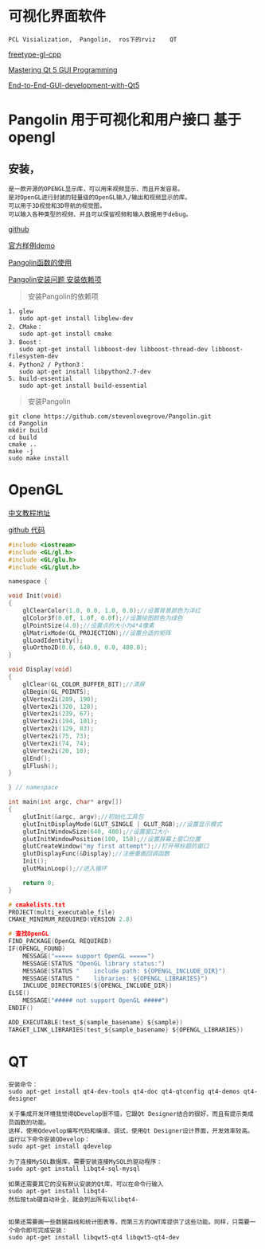 # 可视化界面软件
    PCL Visialization,  Pangolin,  ros下的rviz    QT
    
[freetype-gl-cpp](https://github.com/Ewenwan/freetype-gl-cpp)
       
[Mastering Qt 5 GUI Programming](https://github.com/PacktPublishing/Mastering-Qt-5-GUI-Programming)

[End-to-End-GUI-development-with-Qt5](https://github.com/PacktPublishing/End-to-End-GUI-development-with-Qt5)
    
#  Pangolin 用于可视化和用户接口 基于opengl

## 安装，
	是一款开源的OPENGL显示库，可以用来视频显示、而且开发容易。
	是对OpenGL进行封装的轻量级的OpenGL输入/输出和视频显示的库。
	可以用于3D视觉和3D导航的视觉图，
	可以输入各种类型的视频、并且可以保留视频和输入数据用于debug。

[github](https://github.com/Ewenwan/Pangolin)

[官方样例demo](https://github.com/stevenlovegrove/Pangolin/tree/master/examples)

[Pangolin函数的使用](http://docs.ros.org/fuerte/api/pangolin_wrapper/html/namespacepangolin.html)


[Pangolin安装问题 安装依赖项](http://www.cnblogs.com/liufuqiang/p/5618335.html)

> 安装Pangolin的依赖项

	1. glew
	   sudo apt-get install libglew-dev
	2. CMake：
	   sudo apt-get install cmake
	3. Boost：
	   sudo apt-get install libboost-dev libboost-thread-dev libboost-filesystem-dev
	4. Python2 / Python3：
	   sudo apt-get install libpython2.7-dev
	5. build-essential
	   sudo apt-get install build-essential
> 安装Pangolin

	git clone https://github.com/stevenlovegrove/Pangolin.git
	cd Pangolin
	mkdir build
	cd build
	cmake ..
	make -j
	sudo make install
# OpenGL
[中文教程地址](https://learnopengl-cn.github.io/)

[github 代码](https://github.com/JoeyDeVries/LearnOpenGL/tree/master/src)

```c
#include <iostream>
#include <GL/gl.h>
#include <GL/glu.h>
#include <GL/glut.h>

namespace {

void Init(void)
{
    glClearColor(1.0, 0.0, 1.0, 0.0);//设置背景颜色为洋红
    glColor3f(0.0f, 1.0f, 0.0f);//设置绘图颜色为绿色
    glPointSize(4.0);//设置点的大小为4*4像素
    glMatrixMode(GL_PROJECTION);//设置合适的矩阵
    glLoadIdentity();
    gluOrtho2D(0.0, 640.0, 0.0, 480.0);
}

void Display(void)
{
    glClear(GL_COLOR_BUFFER_BIT);//清屏
    glBegin(GL_POINTS);
    glVertex2i(289, 190);
    glVertex2i(320, 128);
    glVertex2i(239, 67);
    glVertex2i(194, 101);
    glVertex2i(129, 83);
    glVertex2i(75, 73);
    glVertex2i(74, 74);
    glVertex2i(20, 10);
    glEnd();
    glFlush();
}

} // namespace

int main(int argc, char* argv[])
{
    glutInit(&argc, argv);//初始化工具包
    glutInitDisplayMode(GLUT_SINGLE | GLUT_RGB);//设置显示模式
    glutInitWindowSize(640, 480);//设置窗口大小
    glutInitWindowPosition(100, 150);//设置屏幕上窗口位置
    glutCreateWindow("my first attempt");//打开带标题的窗口
    glutDisplayFunc(&Display);//注册重画回调函数
    Init();
    glutMainLoop();//进入循环

    return 0;
}

# cmakelists.txt
PROJECT(multi_executable_file)
CMAKE_MINIMUM_REQUIRED(VERSION 2.8)

# 查找OpenGL
FIND_PACKAGE(OpenGL REQUIRED)
IF(OPENGL_FOUND)
	MESSAGE("===== support OpenGL =====")
	MESSAGE(STATUS "OpenGL library status:")
	MESSAGE(STATUS "	include path: ${OPENGL_INCLUDE_DIR}")
	MESSAGE(STATUS "	libraries: ${OPENGL_LIBRARIES}")
	INCLUDE_DIRECTORIES(${OPENGL_INCLUDE_DIR})
ELSE()
	MESSAGE("##### not support OpenGL #####")
ENDIF()

ADD_EXECUTABLE(test_${sample_basename} ${sample})
TARGET_LINK_LIBRARIES(test_${sample_basename} ${OPENGL_LIBRARIES})

```
	
	
	
# QT

	安装命令：
	sudo apt-get install qt4-dev-tools qt4-doc qt4-qtconfig qt4-demos qt4-designer

	关于集成开发环境我觉得QDevelop很不错，它跟Qt Designer结合的很好，而且有提示类成员函数的功能。
	这样，使用Qdevelop编写代码和编译、调试，使用Qt Designer设计界面，开发效率较高。
	运行以下命令安装QDevelop：
	sudo apt-get install qdevelop

	为了连接MySQL数据库，需要安装连接MySQL的驱动程序：
	sudo apt-get install libqt4-sql-mysql

	如果还需要其它的没有默认安装的Qt库，可以在命令行输入
	sudo apt-get install libqt4-
	然后按tab键自动补全，就会列出所有以libqt4- 


	如果还需要画一些数据曲线和统计图表等，而第三方的QWT库提供了这些功能。同样，只需要一个命令即可完成安装：
	sudo apt-get install libqwt5-qt4 libqwt5-qt4-dev 


